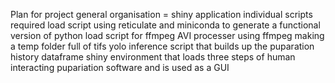 Plan for project 
general organisation = shiny application 
individual scripts required 
load script using reticulate and miniconda to generate a functional version of python 
load script for ffmpeg 
AVI processer using ffmpeg making a temp folder full of tifs 
yolo inference script that builds up the puparation history dataframe 
shiny environment that loads three steps of human interacting pupariation software and is used as a GUI 

